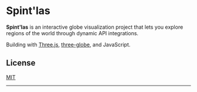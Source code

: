 # Spint'las

**Spint'las** is an interactive globe visualization project that lets you explore regions of the world through dynamic API integrations.

Building with [Three.js](https://threejs.org/), [three-globe](https://github.com/vasturiano/three-globe), and JavaScript.

## License

[MIT](LICENSE)

---
